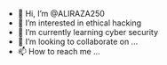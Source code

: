 - 👋 Hi, I’m @ALIRAZA250
- 👀 I’m interested in ethical hacking  
- 🌱 I’m currently learning cyber security
- 💞️ I’m looking to collaborate on ...
- 📫 How to reach me ...

<!---
ALIRAZA250/ALIRAZA250 is a ✨ special ✨ repository because its `README.md` (this file) appears on your GitHub profile.
You can click the Preview link to take a look at your changes.
--->
